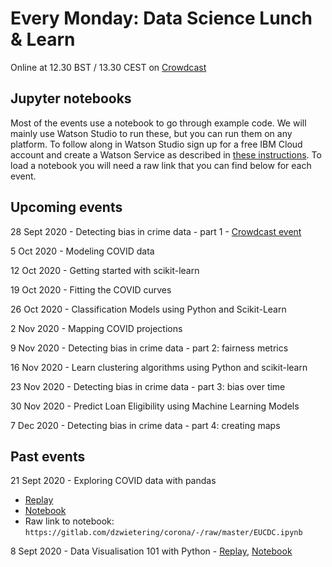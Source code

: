 # Every Monday: Data Science Lunch & Learn

Online at 12.30 BST / 13.30 CEST on [Crowdcast](https://www.crowdcast.io/ibmdevelopereurope)

## Jupyter notebooks

Most of the events use a notebook to go through example code. We will mainly use Watson Studio to run these, but you can run them on any platform. To follow along in Watson Studio sign up for a free IBM Cloud account and create a Watson Service as described in [these instructions](https://github.com/IBMDeveloperUK/data-science-lunch-and-learn/blob/master/watson-studio-instructions.md). To load a notebook you will need a raw link that you can find below for each event. 

## Upcoming events

28 Sept 2020 - Detecting bias in crime data - part 1 - [Crowdcast event](https://www.crowdcast.io/e/data-science-lunch-and)

5 Oct 2020 - Modeling COVID data

12 Oct 2020 - Getting started with scikit-learn

19 Oct 2020 - Fitting the COVID curves

26 Oct 2020 - Classification Models using Python and Scikit-Learn 

2 Nov 2020 - Mapping COVID projections

9 Nov 2020 - Detecting bias in crime data - part 2: fairness metrics

16 Nov 2020 - Learn clustering algorithms using Python and scikit-learn

23 Nov 2020 - Detecting bias in crime data - part 3: bias over time

30 Nov 2020 - Predict Loan Eligibility using Machine Learning Models

7 Dec 2020 - Detecting bias in crime data - part 4: creating maps

## Past events


21 Sept 2020 - Exploring COVID data with pandas
* [Replay](https://www.crowdcast.io/e/data-science-lunchlearn-covid?utm_source=profile&utm_medium=profile_web&utm_campaign=profile)
* [Notebook](https://gitlab.com/dzwietering/corona/-/blob/master/EUCDC.ipynb)
* Raw link to notebook: `https://gitlab.com/dzwietering/corona/-/raw/master/EUCDC.ipynb`

8 Sept 2020 - Data Visualisation 101 with Python - [Replay](https://www.crowdcast.io/e/data-visualisation-101?utm_source=profile&utm_medium=profile_web&utm_campaign=profile), [Notebook](https://github.com/IBMDeveloperUK/Data-Visualisation-with-Python/blob/master/Notebook/Data_Viz.ipynb)

